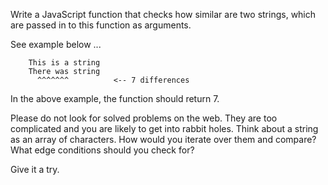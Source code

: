 Write a JavaScript function that checks how similar are two strings, which are passed in to this function as arguments.

See example below ...

```
    This is a string
    There was string
      ^^^^^^^          <-- 7 differences
```

In the above example, the function should return 7.

Please do not look for solved problems on the web. They are too complicated and you are likely to get into rabbit holes. Think about a string as an array of characters. How would you iterate over them and compare?  What edge conditions should you check for?

Give it a try.
